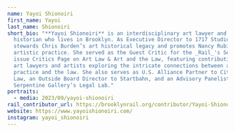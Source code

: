 ```yaml
---
name: Yayoi Shionoiri
first_name: Yayoi
last_name: Shionoiri
short_bio: "**Yayoi Shionoiri** is an interdisciplinary art lawyer and art
  historian who lives in Brooklyn. As Executive Director to 1717 Studio, she
  stewards Chris Burden’s art historical legacy and promotes Nancy Rubins’s
  artistic practice. She served as the Guest Critic for the _Rail_'s September
  issue Critics Page on Art Law & Art and the Law, featuring contributions from
  art lawyers and artists exploring the intricate connections between artistic
  practice and the law. She also serves as U.S. Alliance Partner to City Lights
  Law, an Outside Board Director to Startbahn, and an Advisory Panelist to the
  Serpentine Gallery’s Legal Lab."
portraits:
  - media: 2023/09/yayoi-shionoiri
rail_contributor_url: https://brooklynrail.org/contributor/Yayoi-Shionoiri
website: https://www.yayoishionoiri.com/
instagram: yayoi_shionoiri
---
```

